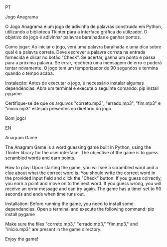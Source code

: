 PT

Jogo Anagrama

O Jogo Anagrama é um jogo de adivinha de palavras construído em Python, utilizando a biblioteca Tkinter para a interface gráfica do utilizador.
O objetivo do jogo é adivinhar palavras baralhadas e ganhar pontos.

Como jogar:
Ao iniciar o jogo, verá uma palavra baralhada e uma dica sobre qual é a palavra correta. Deve escrever a palavra correta na entrada fornecida e clicar no botão "Check".
Se  acertar, ganha um ponto e passa para a próxima palavra. Se errar, receberá uma mensagem de erro e poderá tentar novamente. O jogo tem um temporizador de 90 segundos e termina quando o tempo acaba.

Instalação:
Antes de executar o jogo, é necessário instalar algumas dependências. Abra um terminal e execute o seguinte comando:
pip install pygame

Certifique-se de que os arquivos "correto.mp3", "errado.mp3", "fim.mp3" e "inicio.mp3" estejam presentes no diretório do jogo.

Bom jogo!



EN

Anagram Game

The Anagram Game is a word guessing game built in Python, using the Tkinter library for the user interface.
The objective of the game is to guess scrambled words and earn points.

How to play:
Upon starting the game, you will see a scrambled word and a clue about what the correct word is. You should write the correct word in the provided input field and click the "Check" button.
If you guess correctly, you earn a point and move on to the next word. If you guess wrong, you will receive an error message and can try again. The game has a timer set to 90 seconds and ends when time runs out.

Installation:
Before running the game, you need to install some dependencies. Open a terminal and execute the following command:
pip install pygame

Make sure the files "correto.mp3," "errado.mp3," "fim.mp3," and "inicio.mp3" are present in the game directory.

Enjoy the game!
